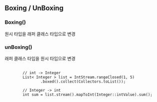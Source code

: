 ## Boxing / UnBoxing
### Boxing()
원시 타입을 래퍼 클래스 타입으로 변경

### unBoxing()
래퍼 클래스 타입을 원시 타입으로 변경
<pre>
    <code>
        // int -> Integer
        List< Integer > list = IntStream.rangeClosed(1, 5)
                .boxed().collect(Collectors.toList());
        
        // Integer -> int
        int sum = list.stream().mapToInt(Integer::intValue).sum();
    </code>
</pre>
